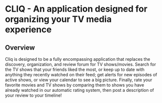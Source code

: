 # CLIQ - An application designed for organizing your TV media experience

## Overview
Cliq is designed to be a fully encompassing application that replaces the discovery, organization, and review forum for TV shows/movies. Search for the TV shows that your friends liked the most, or keep up to date with anything they recently watched on their feed; get alerts for new episodes of active shows, or view your calendar to see a big picture. Finally, rate your favorite movies and TV shows by comparing them to shows you have already watched in our automatic rating system, then post a description of your review to your timeline!

